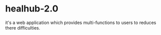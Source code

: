 # healhub-2.0
it's a web application which provides multi-functions to users to reduces there difficulties. 
